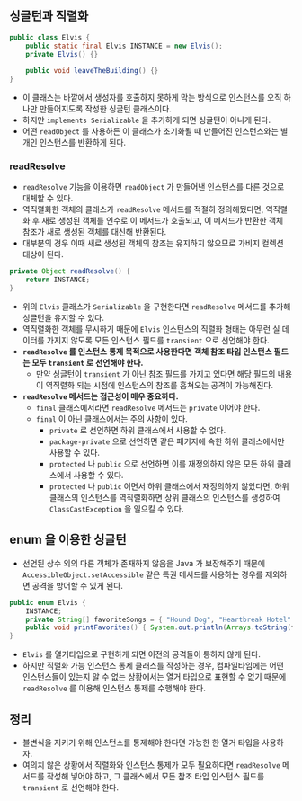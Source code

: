 ## 싱글턴과 직렬화
```java
public class Elvis {
    public static final Elvis INSTANCE = new Elvis();
    private Elvis() {}
    
    public void leaveTheBuilding() {}
}
```
- 이 클래스는 바깥에서 생성자를 호출하지 못하게 막는 방식으로 인스턴스를 오직 하나만 만들어지도록 작성한 싱글턴 클래스이다.
- 하지만 `implements Serializable` 을 추가하게 되면 싱글턴이 아니게 된다.
- 어떤 `readObject` 를 사용하든 이 클래스가 초기화될 때 만들어진 인스턴스와는 별개인 인스턴스를 반환하게 된다.

### readResolve
- `readResolve` 기능을 이용하면 `readObject` 가 만들어낸 인스턴스를 다른 것으로 대체할 수 있다.
- 역직렬화한 객체의 클래스가 `readResolve` 메서드를 적절히 정의해뒀다면, 역직렬화 후 새로 생성된 객체를 인수로 이 메서드가 호출되고, 이 메서드가 반환한 객체 참조가 새로 생성된 객체를 대신해 반환된다.
- 대부분의 경우 이때 새로 생성된 객체의 참조는 유지하지 않으므로 가비지 컬렉션 대상이 된다.

```java
private Object readResolve() {
    return INSTANCE;
}
```
- 위의 `Elvis` 클래스가 `Serializable` 을 구현한다면 `readResolve` 메서드를 추가해 싱글턴을 유지할 수 있다.
- 역직렬화한 객체를 무시하기 때문에 `Elvis` 인스턴스의 직렬화 형태는 아무런 실 데이터를 가지지 않도록 모든 인스턴스 필드를 `transient` 으로 선언해야 한다.
- **`readResolve` 를 인스턴스 통제 목적으로 사용한다면 객체 참조 타입 인스턴스 필드는 모두 `transient` 로 선언해야 한다.**
  - 만약 싱글턴이 `transient` 가 아닌 참조 필드를 가지고 있다면 해당 필드의 내용이 역직렬화 되는 시점에 인스턴스의 참조를 훔쳐오는 공격이 가능해진다.
- **`readResolve` 메서드는 접근성이 매우 중요하다.**
  - `final` 클래스에서라면 `readResolve` 메서드는 `private` 이어야 한다.
  - `final` 이 아닌 클래스에서는 주의 사항이 있다.
    - `private` 로 선언하면 하위 클래스에서 사용할 수 없다.
    - `package-private` 으로 선언하면 같은 패키지에 속한 하위 클래스에서만 사용할 수 있다.
    - `protected` 나 `public` 으로 선언하면 이를 재정의하지 않은 모든 하위 클래스에서 사용할 수 있다.
    - `protected` 나 `public` 이면서 하위 클래스에서 재정의하지 않았다면, 하위 클래스의 인스턴스를 역직렬화하면 상위 클래스의 인스턴스를 생성하여 `ClassCastException` 을 일으킬 수 있다.

## enum 을 이용한 싱글턴
- 선언된 상수 외의 다른 객체가 존재하지 않음을 Java 가 보장해주기 때문에 `AccessibleObject.setAccessible` 같은 특권 메서드를 사용하는 경우를 제외하면 공격을 방어할 수 있게 된다.

```java
public enum Elvis {
    INSTANCE;
    private String[] favoriteSongs = { "Hound Dog", "Heartbreak Hotel" };
    public void printFavorites() { System.out.println(Arrays.toString(favoriteSongs)); }
}
```
- `Elvis` 를 열거타입으로 구현하게 되면 이전의 공격들이 통하지 않게 된다.
- 하지만 직렬화 가능 인스턴스 통제 클래스를 작성하는 경우, 컴파일타임에는 어떤 인스턴스들이 있는지 알 수 없는 상황에서는 열거 타입으로 표현할 수 없기 때문에 `readResolve` 를 이용해 인스턴스 통제를 수행해야 한다.

## 정리
- 불변식을 지키기 위해 인스턴스를 통제해야 한다면 가능한 한 열거 타입을 사용하자.
- 여의치 않은 상황에서 직렬화와 인스턴스 통제가 모두 필요하다면 `readResolve` 메서드를 작성해 넣어야 하고, 그 클래스에서 모든 참조 타입 인스턴스 필드를 `transient` 로 선언해야 한다.
